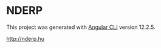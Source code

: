 # NDERP

This project was generated with [Angular CLI](https://github.com/angular/angular-cli) version 12.2.5.

http://nderp.hu
